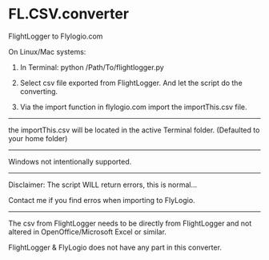 # FL.CSV.converter


FlightLogger to Flylogio.com

On Linux/Mac systems:

1. 	In Terminal:
	python /Path/To/flightlogger.py

2.	Select csv file exported from FlightLogger. And let the script do the converting.

3.	Via the import function in flylogio.com import the importThis.csv file.

----

the importThis.csv will be located in the active Terminal folder. (Defaulted to your home folder)

----

Windows not intentionally supported.

----

Disclaimer:
The script WILL return errors, this is normal...


Contact me if you find erros when importing to FlyLogio.

----

The csv from FlightLogger needs to be directly from FlightLogger and not altered in OpenOffice/Microsoft Excel or similar.



FlightLogger & FlyLogio does not have any part in this converter.

